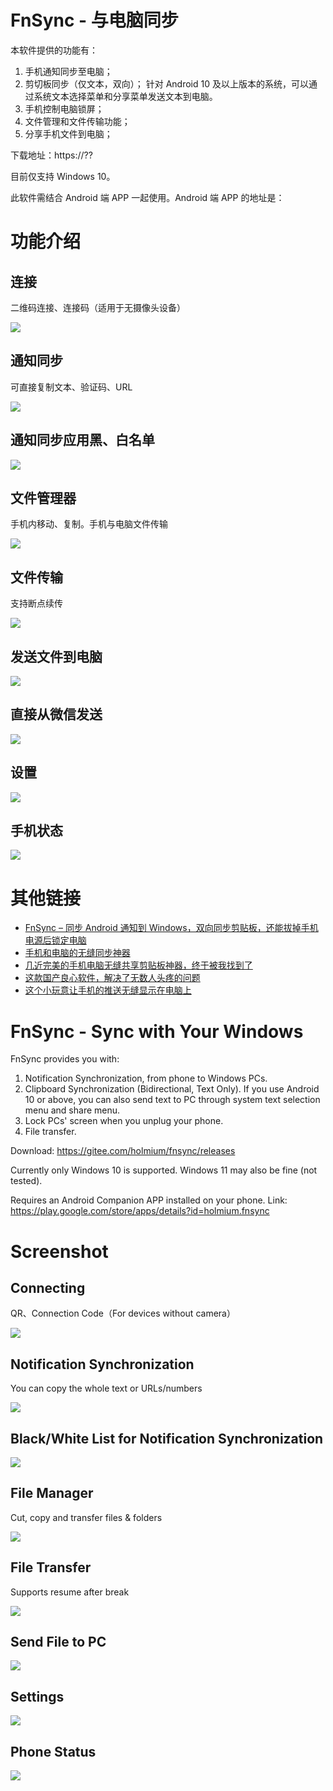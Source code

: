 # FnSync - 与电脑同步

本软件提供的功能有：

1. 手机通知同步至电脑； 
2. 剪切板同步（仅文本，双向）；
针对 Android 10 及以上版本的系统，可以通过系统文本选择菜单和分享菜单发送文本到电脑。 
3. 手机控制电脑锁屏；
4. 文件管理和文件传输功能；
5. 分享手机文件到电脑；

下载地址：https://??

目前仅支持 Windows 10。

此软件需结合 Android 端 APP 一起使用。Android 端 APP 的地址是：

# 功能介绍

## 连接

二维码连接、连接码（适用于无摄像头设备）

![](readme/Connect_cn.png)

## 通知同步

可直接复制文本、验证码、URL

![](readme/Notification_cn.png)

## 通知同步应用黑、白名单

![](readme/NotificationBlacklist_cn.png)

## 文件管理器

手机内移动、复制。手机与电脑文件传输

![](readme/FileManager_cn.png)

## 文件传输

支持断点续传

![](readme/FileTransmit_cn.png)

## 发送文件到电脑

![](readme/Share_cn.png)

## 直接从微信发送

![](readme/ShareFromWx_cn.png)

## 设置

![](readme/Settings_cn.png)

## 手机状态

![](readme/PhoneStatus_cn.png)


# 其他链接

* [FnSync – 同步 Android 通知到 Windows，双向同步剪贴板，还能拔掉手机电源后锁定电脑](https://www.appinn.com/fnsync/)
* [手机和电脑的无缝同步神器](https://mp.weixin.qq.com/s/sqJca-LAbzvEYOLNPIIMHg)
* [几近完美的手机电脑无缝共享剪贴板神器，终于被我找到了](https://mp.weixin.qq.com/s/7TURBbxn9aSG7LqJRiFoDQ)
* [这款国产良心软件，解决了无数人头疼的问题](https://www.leikeji.com/article/51365)
* [这个小玩意让手机的推送无缝显示在电脑上](https://www.jianshu.com/p/243c3474ce96)


# FnSync - Sync with Your Windows

FnSync provides you with:

1. Notification Synchronization, from phone to Windows PCs.
2. Clipboard Synchronization (Bidirectional, Text Only).
If you use Android 10 or above, you can also send text to PC through system text selection menu and share menu.
3. Lock PCs' screen when you unplug your phone.
4. File transfer.

Download: https://gitee.com/holmium/fnsync/releases

Currently only Windows 10 is supported. Windows 11 may also be fine (not tested).

Requires an Android Companion APP installed on your phone. Link: https://play.google.com/store/apps/details?id=holmium.fnsync

# Screenshot

## Connecting

QR、Connection Code（For devices without camera）

![](readme/Connect_en.png)

## Notification Synchronization

You can copy the whole text or URLs/numbers

![](readme/Notification_en.png)

## Black/White List for Notification Synchronization

![](readme/NotificationBlacklist_en.png)

## File Manager

Cut, copy and transfer files & folders

![](readme/FileManager_en.png)

## File Transfer

Supports resume after break

![](readme/FileTransmit_en.png)

## Send File to PC

![](readme/Share_en.png)

## Settings

![](readme/Settings_en.png)

## Phone Status

![](readme/PhoneStatus_en.png)

